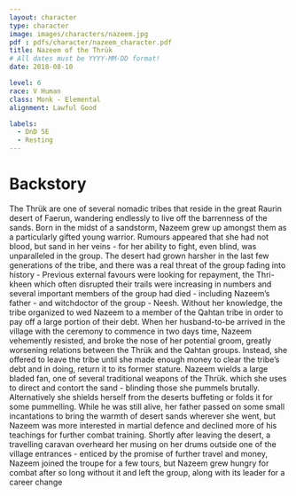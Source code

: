 ```yaml
---
layout: character
type: character
image: images/characters/nazeem.jpg
pdf : pdfs/character/nazeem_character.pdf
title: Nazeem of the Thrük
# All dates must be YYYY-MM-DD format!
date: 2018-08-10

level: 6
race: V Human
class: Monk - Elemental
alignment: Lawful Good

labels:
  - DnD 5E
  - Resting
---
```


# Backstory
The Thrük are one of several nomadic tribes that reside in the great Raurin desert of Faerun,
wandering endlessly to live off the barrenness of the sands.
Born in the midst of a sandstorm, Nazeem grew up amongst them as a particularly gifted young
warrior. Rumours appeared that she had not blood, but sand in her veins - for her ability to fight,
even blind, was unparalleled in the group.
The desert had grown harsher in the last few generations of the tribe, and there was a real
threat of the group fading into history - Previous external favours were looking for repayment,
the Thri-kheen which often disrupted their trails were increasing in numbers and several
important members of the group had died - including Nazeem’s father - and witchdoctor of the
group - Neesh.
Without her knowledge, the tribe organized to wed Nazeem to a member of the Qahtan tribe in
order to pay off a large portion of their debt. When her husband-to-be arrived in the village with
the ceremony to commence in two days time, Nazeem vehemently resisted, and broke the nose
of her potential groom, greatly worsening relations between the Thrük and the Qahtan groups.
Instead, she offered to leave the tribe until she made enough money to clear the tribe’s debt and
in doing, return it to its former stature.
Nazeem wields a large bladed fan, one of several traditional weapons of the Thrük. which she
uses to direct and contort the sand - blinding those she pummels brutally. Alternatively she
shields herself from the deserts buffeting or folds it for some pummelling.
While he was still alive, her father passed on some small incantations to bring the warmth of
desert sands wherever she went, but Nazeem was more interested in martial defence and
declined more of his teachings for further combat training.
Shortly after leaving the desert, a travelling caravan overheard her musing on her drums outside
one of the village entrances - enticed by the promise of further travel and money, Nazeem
joined the troupe for a few tours, but Nazeem grew hungry for combat after so long without it
and left the group, along with its leader for a career change
